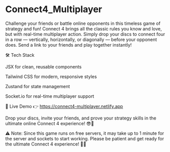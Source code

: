 # Connect4_Multiplayer
Challenge your friends or battle online opponents in this timeless game of strategy and fun! Connect 4 brings all the classic rules you know and love, but with real-time multiplayer action. Simply drop your discs to connect four in a row — vertically, horizontally, or diagonally — before your opponent does. Send a link to your friends and play together instantly!

🛠️ Tech Stack

JSX for clean, reusable components

Tailwind CSS for modern, responsive styles

Zustand for state management

Socket.io for real-time multiplayer support

🚀 Live Demo 👉 https://connect4-multiplayer.netlify.app

Drop your discs, invite your friends, and prove your strategy skills in the ultimate online Connect 4 experience! 😎🎉


⚠️ Note: Since this game runs on free servers, it may take up to 1 minute for the server and sockets to start working. Please be patient and get ready for the ultimate Connect 4 experience! 🚀🎉
